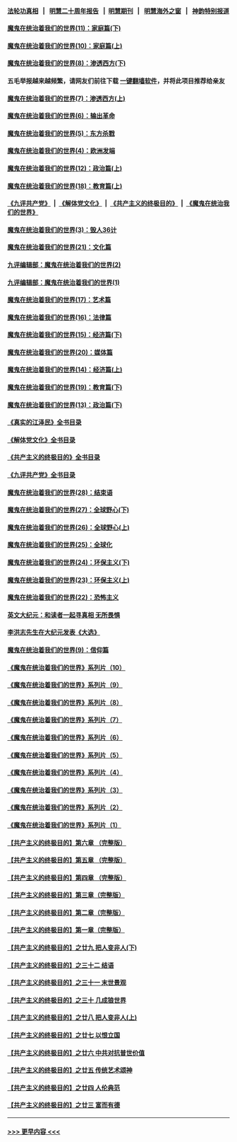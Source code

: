 #### [法轮功真相](https://github.com/gfw-breaker/truth/blob/master/README.md?t=0) &nbsp;&nbsp;|&nbsp;&nbsp; [明慧二十周年报告](https://github.com/gfw-breaker/mh-reports/blob/master/README.md?t=0) &nbsp;&nbsp;|&nbsp;&nbsp;[明慧期刊](https://github.com/gfw-breaker/mh-qikan) &nbsp;&nbsp;|&nbsp;&nbsp; [明慧海外之窗](https://github.com/gfw-breaker/mh-news/blob/master/README.md?t=0) &nbsp;&nbsp;|&nbsp;&nbsp; [神韵特别报道](https://github.com/gfw-breaker/mh-news/blob/master/shenyun.md?t=0)
#### [魔鬼在统治着我们的世界(11)：家庭篇(下)](../pages/nsc422/n10440961.md?t=11302050) 
#### [魔鬼在统治着我们的世界(10)：家庭篇(上)](../pages/nsc422/n10435448.md?t=11302050) 
#### [魔鬼在统治着我们的世界(8)：渗透西方(下)](../pages/nsc422/n10429603.md?t=11302050) 
#### 五毛举报越来越频繁，请网友们前往下载 [一键翻墙软件](https://github.com/gfw-breaker/ssr-accounts)，并将此项目推荐给亲友
#### [魔鬼在统治着我们的世界(7)：渗透西方(上)](../pages/nsc422/n10426013.md?t=11302050) 
#### [魔鬼在统治着我们的世界(6)：输出革命](../pages/nsc422/n10421536.md?t=11302050) 
#### [魔鬼在统治着我们的世界(5)：东方杀戮](../pages/nsc422/n10417707.md?t=11302050) 
#### [魔鬼在统治着我们的世界(4)：欧洲发端](../pages/nsc422/n10414890.md?t=11302050) 
#### [魔鬼在统治着我们的世界(12)：政治篇(上)](../pages/nsc422/n10444576.md?t=11302050) 
#### [魔鬼在统治着我们的世界(18)：教育篇(上)](../pages/nsc422/n10526970.md?t=11302050) 
#### [《九评共产党》](https://github.com/begood0513/9ping.md/blob/master/README.md) &nbsp;|&nbsp; [《解体党文化》](../../../../jtdwh.md/blob/master/README.md)  &nbsp;|&nbsp; [《共产主义的终极目的》](../../../../gczydzjmd.md/blob/master/README.md) &nbsp;|&nbsp; [《魔鬼在统治我们的世界》](../../../../mgztzwmdsj.md/blob/master/README.md) 
#### [魔鬼在统治着我们的世界(3)：毁人36计](../pages/nsc422/n10411583.md?t=11302050) 
#### [魔鬼在统治着我们的世界(21)：文化篇](../pages/nsc422/n10597706.md?t=11302050) 
#### [九评编辑部：魔鬼在统治着我们的世界(2)](../pages/nsc422/n10410036.md?t=11302050) 
#### [九评编辑部：魔鬼在统治着我们的世界(1)](../pages/nsc422/n10406825.md?t=11302050) 
#### [魔鬼在统治着我们的世界(17)：艺术篇](../pages/nsc422/n10499093.md?t=11302050) 
#### [魔鬼在统治着我们的世界(16)：法律篇](../pages/nsc422/n10485969.md?t=11302050) 
#### [魔鬼在统治着我们的世界(15)：经济篇(下)](../pages/nsc422/n10469975.md?t=11302050) 
#### [魔鬼在统治着我们的世界(20)：媒体篇](../pages/nsc422/n10586579.md?t=11302050) 
#### [魔鬼在统治着我们的世界(14)：经济篇(上)](../pages/nsc422/n10457370.md?t=11302050) 
#### [魔鬼在统治着我们的世界(19)：教育篇(下)](../pages/nsc422/n10564808.md?t=11302050) 
#### [魔鬼在统治着我们的世界(13)：政治篇(下)](../pages/nsc422/n10448270.md?t=11302050) 
#### [《真实的江泽民》全书目录](../pages/nsc422/n13721399.md?t=11302050) 
#### [《解体党文化》全书目录](../pages/nsc422/n13721157.md?t=11302050) 
#### [《共产主义的终极目的》全书目录](../pages/nsc422/n13721048.md?t=11302050) 
#### [《九评共产党》全书目录](../pages/nsc422/n13708085.md?t=11302050) 
#### [魔鬼在统治着我们的世界(28)：结束语](../pages/nsc422/n10936246.md?t=11302050) 
#### [魔鬼在统治着我们的世界(27)：全球野心(下)](../pages/nsc422/n10928319.md?t=11302050) 
#### [魔鬼在统治着我们的世界(26)：全球野心(上)](../pages/nsc422/n10900318.md?t=11302050) 
#### [魔鬼在统治着我们的世界(25)：全球化](../pages/nsc422/n10788205.md?t=11302050) 
#### [魔鬼在统治着我们的世界(24)：环保主义(下)](../pages/nsc422/n10695307.md?t=11302050) 
#### [魔鬼在统治着我们的世界(23)：环保主义(上)](../pages/nsc422/n10688613.md?t=11302050) 
#### [魔鬼在统治着我们的世界(22)：恐怖主义](../pages/nsc422/n10614727.md?t=11302050) 
#### [英文大纪元：和读者一起寻真相 无所畏惧](../pages/nsc422/n12542027.md?t=11302050) 
#### [李洪志先生在大纪元发表《大选》](../pages/nsc422/n12534746.md?t=11302050) 
#### [魔鬼在统治着我们的世界(9)：信仰篇](../pages/nsc422/n10432159.md?t=11302050) 
#### [《魔鬼在统治着我们的世界》系列片（10）](../pages/nsc422/n12292670.md?t=11302050) 
#### [《魔鬼在统治着我们的世界》系列片（9）](../pages/nsc422/n12290859.md?t=11302050) 
#### [《魔鬼在统治着我们的世界》系列片（8）](../pages/nsc422/n12287445.md?t=11302050) 
#### [《魔鬼在统治着我们的世界》系列片（7）](../pages/nsc422/n12283425.md?t=11302050) 
#### [《魔鬼在统治着我们的世界》系列片（6）](../pages/nsc422/n12282314.md?t=11302050) 
#### [《魔鬼在统治着我们的世界》系列片（5）](../pages/nsc422/n12281419.md?t=11302050) 
#### [《魔鬼在统治着我们的世界》系列片（4）](../pages/nsc422/n12274024.md?t=11302050) 
#### [《魔鬼在统治着我们的世界》系列片（3）](../pages/nsc422/n12271322.md?t=11302050) 
#### [《魔鬼在统治着我们的世界》系列片（2）](../pages/nsc422/n12269049.md?t=11302050) 
#### [《魔鬼在统治着我们的世界》系列片（1）](../pages/nsc422/n12267575.md?t=11302050) 
#### [【共产主义的终极目的】第六章 （完整版）](../pages/nsc422/n11428913.md?t=11302050) 
#### [【共产主义的终极目的】第五章 （完整版）](../pages/nsc422/n11428912.md?t=11302050) 
#### [【共产主义的终极目的】第四章 （完整版）](../pages/nsc422/n11428907.md?t=11302050) 
#### [【共产主义的终极目的】第三章（完整版）](../pages/nsc422/n11428848.md?t=11302050) 
#### [【共产主义的终极目的】第二章（完整版）](../pages/nsc422/n11428831.md?t=11302050) 
#### [【共产主义的终极目的】第一章（完整版）](../pages/nsc422/n11417651.md?t=11302050) 
#### [【共产主义的终极目的】之廿九 把人变非人(下)](../pages/nsc422/n11344140.md?t=11302050) 
#### [【共产主义的终极目的】之三十二 结语](../pages/nsc422/n11360535.md?t=11302050) 
#### [【共产主义的终极目的】之三十一 末世景观](../pages/nsc422/n11351129.md?t=11302050) 
#### [【共产主义的终极目的】之三十 几成狼世界](../pages/nsc422/n11348280.md?t=11302050) 
#### [【共产主义的终极目的】之廿八 把人变非人(上)](../pages/nsc422/n11340492.md?t=11302050) 
#### [【共产主义的终极目的】之廿七 以恨立国](../pages/nsc422/n11336944.md?t=11302050) 
#### [【共产主义的终极目的】之廿六 中共对抗普世价值](../pages/nsc422/n11324785.md?t=11302050) 
#### [【共产主义的终极目的】之廿五 传统艺术颂神](../pages/nsc422/n11296396.md?t=11302050) 
#### [【共产主义的终极目的】之廿四 人伦典范](../pages/nsc422/n11296397.md?t=11302050) 
#### [【共产主义的终极目的】之廿三 富而有德](../pages/nsc422/n11283598.md?t=11302050) 

----
#### [ >>> 更早内容 <<< ](../indexes/nsc422-earlier.md)
